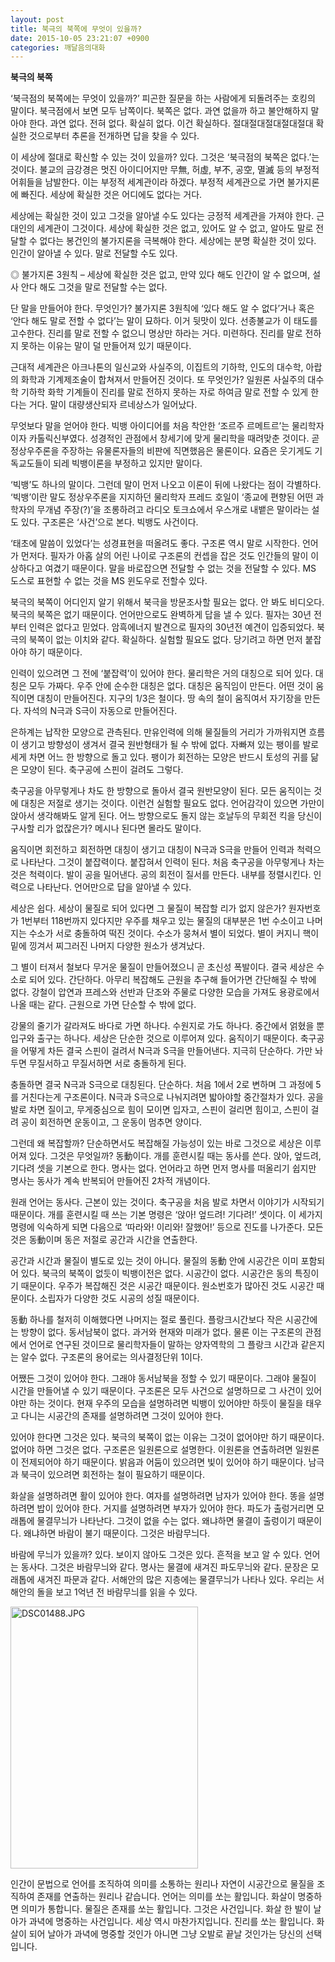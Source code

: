 ```yaml
---
layout: post
title: 북극의 북쪽에 무엇이 있을까?
date: 2015-10-05 23:21:07 +0900
categories: 깨달음의대화
---
```

**북극의 북쪽** 

  


‘북극점의 북쪽에는 무엇이 있을까?’ 피곤한 질문을 하는 사람에게 되돌려주는 호킹의 말이다. 북극점에서 보면 모두 남쪽이다. 북쪽은 없다. 과연 없을까 하고 불안해하지 말아야 한다. 과연 없다. 전혀 없다. 확실히 없다. 이건 확실하다. 절대절대절대절대절대 확실한 것으로부터 추론을 전개하면 답을 찾을 수 있다. 

  


이 세상에 절대로 확신할 수 있는 것이 있을까? 있다. 그것은 ‘북극점의 북쪽은 없다.’는 것이다. 불교의 금강경은 멋진 아이디어지만 무無, 허虛, 부不, 공空, 멸滅 등의 부정적 어휘들을 남발한다. 이는 부정적 세계관이라 하겠다. 부정적 세계관으로 가면 불가지론에 빠진다. 세상에 확실한 것은 어디에도 없다는 거다.

  


세상에는 확실한 것이 있고 그것을 알아낼 수도 있다는 긍정적 세계관을 가져야 한다. 근대인의 세계관이 그것이다. 세상에 확실한 것은 없고, 있어도 알 수 없고, 알아도 말로 전달할 수 없다는 봉건인의 불가지론을 극복해야 한다. 세상에는 분명 확실한 것이 있다. 인간이 알아낼 수 있다. 말로 전달할 수도 있다. 

  


◎ 불가지론 3원칙 – 세상에 확실한 것은 없고, 만약 있다 해도 인간이 알 수 없으며, 설사 안다 해도 그것을 말로 전달할 수는 없다. 

  


단 말을 만들어야 한다. 무엇인가? 불가지론 3원칙에 ‘있다 해도 알 수 없다’거나 혹은 ‘안다 해도 말로 전할 수 없다’는 말이 묘하다. 이거 뒷맛이 있다. 선종불교가 이 태도를 고수한다. 진리를 말로 전할 수 없으니 명상만 하라는 거다. 미련하다. 진리를 말로 전하지 못하는 이유는 말이 덜 만들어져 있기 때문이다. 

  


근대적 세계관은 아크나톤의 일신교와 사실주의, 이집트의 기하학, 인도의 대수학, 아랍의 화학과 기계제조술이 합쳐져서 만들어진 것이다. 또 무엇인가? 일원론 사실주의 대수학 기하학 화학 기계들이 진리를 말로 전하지 못하는 자로 하여금 말로 전할 수 있게 한다는 거다. 말이 대량생산되자 르네상스가 일어났다.

  


무엇보다 말을 얻어야 한다. 빅뱅 아이디어를 처음 착안한 ‘조르주 르메트르’는 물리학자이자 카톨릭신부였다. 성경적인 관점에서 창세기에 맞게 물리학을 때려맞춘 것이다. 곧 정상우주론을 주장하는 유물론자들의 비판에 직면했음은 물론이다. 요즘은 웃기게도 기독교도들이 되레 빅뱅이론을 부정하고 있지만 말이다. 

  


‘빅뱅’도 하나의 말이다. 그런데 말이 먼저 나오고 이론이 뒤에 나왔다는 점이 각별하다. ‘빅뱅’이란 말도 정상우주론을 지지하던 물리학자 프레드 호일이 ‘종교에 편향된 어떤 과학자의 무개념 주장(?)’을 조롱하려고 라디오 토크쇼에서 우스개로 내뱉은 말이라는 설도 있다. 구조론은 ‘사건’으로 본다. 빅뱅도 사건이다. 

  


‘태초에 말씀이 있었다’는 성경표현을 떠올려도 좋다. 구조론 역시 말로 시작한다. 언어가 먼저다. 필자가 아홉 살의 어린 나이로 구조론의 컨셉을 잡은 것도 인간들의 말이 이상하다고 여겼기 때문이다. 말을 바로잡으면 전달할 수 없는 것을 전달할 수 있다. MS 도스로 표현할 수 없는 것을 MS 윈도우로 전할수 있다. 

  


북극의 북쪽이 어디인지 알기 위해서 북극을 방문조사할 필요는 없다. 안 봐도 비디오다. 북극의 북쪽은 없기 때문이다. 언어만으로도 완벽하게 답을 낼 수 있다. 필자는 30년 전부터 인력은 없다고 믿었다. 암흑에너지 발견으로 필자의 30년전 예견이 입증되었다. 북극의 북쪽이 없는 이치와 같다. 확실하다. 실험할 필요도 없다. 당기려고 하면 먼저 붙잡아야 하기 때문이다. 

  


인력이 있으려면 그 전에 ‘붙잡력’이 있어야 한다. 물리학은 거의 대칭으로 되어 있다. 대칭은 모두 가짜다. 우주 안에 순수한 대칭은 없다. 대칭은 움직임이 만든다. 어떤 것이 움직이면 대칭이 만들어진다. 지구의 1/3은 철이다. 땅 속의 철이 움직여서 자기장을 만든다. 자석의 N극과 S극이 자동으로 만들어진다. 

  


은하계는 납작한 모양으로 관측된다. 만유인력에 의해 물질들의 거리가 가까워지면 흐름이 생기고 방향성이 생겨서 결국 원반형태가 될 수 밖에 없다. 자빠져 있는 팽이를 발로 세게 차면 어느 한 방향으로 돌고 있다. 팽이가 회전하는 모양은 반드시 토성의 귀를 닮은 모양이 된다. 축구공에 스핀이 걸려도 그렇다. 

  


축구공을 아무렇게나 차도 한 방향으로 돌아서 결국 원반모양이 된다. 모든 움직이는 것에 대칭은 저절로 생기는 것이다. 이런건 실험할 필요도 없다. 언어감각이 있으면 가만이 앉아서 생각해봐도 알게 된다. 어느 방향으로도 돌지 않는 호날두의 무회전 킥을 당신이 구사할 리가 없잖은가? 메시나 된다면 몰라도 말이다.

  


움직이면 회전하고 회전하면 대칭이 생기고 대칭이 N극과 S극을 만들어 인력과 척력으로 나타난다. 그것이 붙잡력이다. 붙잡혀서 인력이 된다. 처음 축구공을 아무렇게나 차는 것은 척력이다. 발이 공을 밀어낸다. 공의 회전이 질서를 만든다. 내부를 정렬시킨다. 인력으로 나타난다. 언어만으로 답을 알아낼 수 있다.

  


세상은 쉽다. 세상이 물질로 되어 있다면 그 물질이 복잡할 리가 없지 않은가? 원자번호가 1번부터 118번까지 있다지만 우주를 채우고 있는 물질의 대부분은 1번 수소이고 나머지는 수소가 서로 충돌하여 떡진 것이다. 수소가 뭉쳐서 별이 되었다. 별이 커지니 핵이 밑에 낑겨서 찌그러진 나머지 다양한 원소가 생겨났다. 

  


그 별이 터져서 철보다 무거운 물질이 만들어졌으니 곧 초신성 폭발이다. 결국 세상은 수소로 되어 있다. 간단하다. 아무리 복잡해도 근원을 추구해 들어가면 간단해질 수 밖에 없다. 강철이 압연과 프레스와 선반과 단조와 주물로 다양한 모습을 가져도 용광로에서 나올 때는 같다. 근원으로 가면 단순할 수 밖에 없다. 

  


강물의 줄기가 갈라져도 바다로 가면 하나다. 수원지로 가도 하나다. 중간에서 얽혔을 뿐 입구와 출구는 하나다. 세상은 단순한 것으로 이루어져 있다. 움직이기 때문이다. 축구공을 어떻게 차든 결국 스핀이 걸려서 N극과 S극을 만들어낸다. 지극히 단순하다. 가만 놔두면 무질서하고 무질서하면 서로 충돌하게 된다.

  


충돌하면 결국 N극과 S극으로 대칭된다. 단순하다. 처음 1에서 2로 변하며 그 과정에 5를 거친다는게 구조론이다. N극과 S극으로 나눠지려면 밟아야할 중간절차가 있다. 공을 발로 차면 질이고, 무게중심으로 힘이 모이면 입자고, 스핀이 걸리면 힘이고, 스핀이 걸려 공이 회전하면 운동이고, 그 운동이 멈추면 양이다. 

  


그런데 왜 복잡할까? 단순하면서도 복잡해질 가능성이 있는 바로 그것으로 세상은 이루어져 있다. 그것은 무엇일까? 동動이다. 개를 훈련시킬 때는 동사를 쓴다. 앉아, 엎드려, 기다려 셋을 기본으로 한다. 명사는 없다. 언어라고 하면 먼저 명사를 떠올리기 쉽지만 명사는 동사가 계속 반복되어 만들어진 2차적 개념이다. 

  


원래 언어는 동사다. 근본이 있는 것이다. 축구공을 처음 발로 차면서 이야기가 시작되기 때문이다. 개를 훈련시킬 때 쓰는 기본 명령은 ‘앉아! 엎드려! 기다려!’ 셋이다. 이 세가지 명령에 익숙하게 되면 다음으로 ‘따라와! 이리와! 잘했어!’ 등으로 진도를 나가준다. 모든 것은 동動이며 동은 저절로 공간과 시간을 연출한다.

  


공간과 시간과 물질이 별도로 있는 것이 아니다. 물질의 동動 안에 시공간은 이미 포함되어 있다. 북극의 북쪽이 없듯이 빅뱅이전은 없다. 시공간이 없다. 시공간은 동의 특징이기 때문이다. 우주가 복잡해진 것은 시공간 때문이다. 원소번호가 많아진 것도 시공간 때문이다. 소립자가 다양한 것도 시공의 성질 때문이다.

  


동動 하나를 철저히 이해했다면 나머지는 절로 풀린다. 플랑크시간보다 작은 시공간에는 방향이 없다. 동서남북이 없다. 과거와 현재와 미래가 없다. 물론 이는 구조론의 관점에서 언어로 연구된 것이므로 물리학자들이 말하는 양자역학의 그 플랑크 시간과 같은지는 알수 없다. 구조론의 용어로는 의사결정단위 1이다. 

  


어쨌든 그것이 있어야 한다. 그래야 동서남북을 정할 수 있기 때문이다. 그래야 물질이 시간을 만들어낼 수 있기 때문이다. 구조론은 모두 사건으로 설명하므로 그 사건이 있어야만 하는 것이다. 현재 우주의 모습을 설명하려면 빅뱅이 있어야만 하듯이 물질을 태우고 다니는 시공간의 존재를 설명하려면 그것이 있어야 한다. 

  


있어야 한다면 그것은 있다. 북극의 북쪽이 없는 이유는 그것이 없어야만 하기 때문이다. 없어야 하면 그것은 없다. 구조론은 일원론으로 설명한다. 이원론을 연출하려면 일원론이 전제되어야 하기 때문이다. 밝음과 어둠이 있으려면 빛이 있어야 하기 때문이다. 남극과 북극이 있으려면 회전하는 철이 필요하기 때문이다. 

  


화살을 설명하려면 활이 있어야 한다. 여자를 설명하려면 남자가 있어야 한다. 똥을 설명하려면 밥이 있어야 한다. 거지를 설명하려면 부자가 있어야 한다. 파도가 출렁거리면 모래톱에 물결무늬가 나타난다. 그것이 없을 수는 없다. 왜냐하면 물결이 출렁이기 때문이다. 왜냐하면 바람이 불기 때문이다. 그것은 바람무늬다.

  


바람에 무늬가 있을까? 있다. 보이지 않아도 그것은 있다. 흔적을 보고 알 수 있다. 언어는 동사다. 그것은 바람무늬와 같다. 명사는 물결에 새겨진 파도무늬와 같다. 문장은 모래톱에 새겨진 파문과 같다. 서해안의 많은 지층에는 물결무늬가 나타나 있다. 우리는 서해안의 돌을 보고 1억년 전 바람무늬를 읽을 수 있다. 

  


  


<img src="assets/attach/images/198/161/627/DSC01488.JPG" alt="DSC01488.JPG" width="300" height="419" />      


  


인간이 문법으로 언어를 조직하여 의미를 소통하는 원리나 자연이 시공간으로 물질을 조직하여 존재를 연출하는 원리나 같습니다. 언어는 의미를 쏘는 활입니다. 화살이 명중하면 의미가 통합니다. 물질은 존재를 쏘는 활입니다. 그것은 사건입니다. 화살 한 발이 날아가 과녁에 명중하는 사건입니다. 세상 역시 마찬가지입니다. 진리를 쏘는 활입니다. 화살이 되어 날아가 과녁에 명중할 것인가 아니면 그냥 오발로 끝날 것인가는 당신의 선택입니다.

